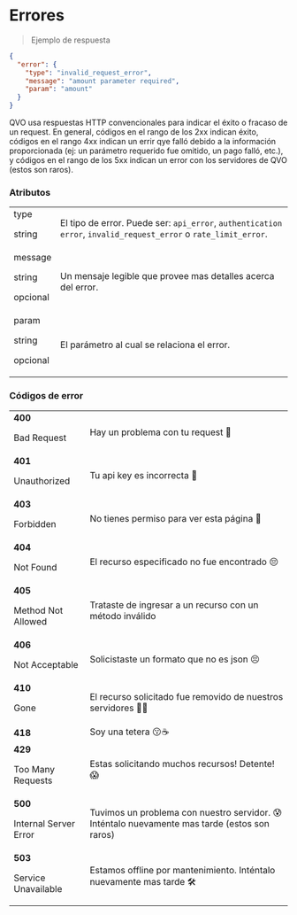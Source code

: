 # Errores

> Ejemplo de respuesta

```json
{
  "error": {
    "type": "invalid_request_error",
    "message": "amount parameter required",
    "param": "amount"
  }
}
```


QVO usa respuestas HTTP convencionales para indicar el éxito o fracaso de un request. En general, códigos en el rango de los 2xx indican éxito, códigos en el rango 4xx indican un errir qye falló debido a la información proporcionada (ej: un parámetro requerido fue omitido, un pago falló, etc.), y códigos en el rango de los 5xx indican un error con los servidores de QVO (estos son raros).

### Atributos
|||
|--------- | -----------|
| type<p class="attr-desc">string</p> | El tipo de error. Puede ser: `api_error`, `authentication error`, `invalid_request_error` o `rate_limit_error`. |
| message<p class="attr-desc">string</p><p class="attr-desc">opcional</p> | Un mensaje legible que provee mas detalles acerca del error. |
| param<p class="attr-desc">string</p><p class="attr-desc">opcional</p> | El parámetro al cual se relaciona el error. |


### Códigos de error
|||
| ---------- | ------- |
| **400**<p class="attr-desc">Bad Request</p> | Hay un problema con tu request 🙈 |
| **401**<p class="attr-desc">Unauthorized</p> | Tu api key es incorrecta 🔐 |
| **403**<p class="attr-desc">Forbidden</p> | No tienes permiso para ver esta página 🚫 |
| **404**<p class="attr-desc">Not Found</p> | El recurso especificado no fue encontrado 😔 |
| **405**<p class="attr-desc">Method Not Allowed</p> | Trataste de ingresar a un recurso con un método inválido |
| **406**<p class="attr-desc">Not Acceptable</p>| Solicistaste un formato que no es json 😣 |
| **410**<p class="attr-desc">Gone</p> | El recurso solicitado fue removido de nuestros servidores 🏃🏻 |
| **418** | Soy una tetera 😗☕️ |
| **429**<p class="attr-desc">Too Many Requests</p> | Estas solicitando muchos recursos! Detente! 😱 |
| **500**<p class="attr-desc">Internal Server Error</p> |Tuvimos un problema con nuestro servidor. 😰 Inténtalo nuevamente mas tarde (estos son raros)
| **503**<p class="attr-desc">Service Unavailable</p> | Estamos offline por mantenimiento. Inténtalo nuevamente mas tarde 🛠 |
